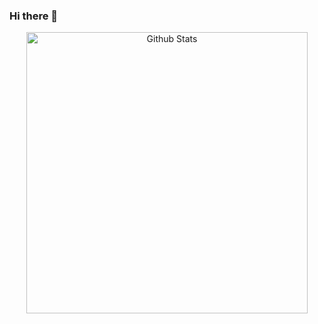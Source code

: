 ### Hi there 👋

<p align="center" >
    <a href="https://github.com/yogeshwaran01/github-stats-terminal-style">
        <img width="450px" src="https://github.com/Starshadow0707/github-stats-terminal-style/blob/master/github_stats.svg" alt="Github Stats" title="Terminal Style GitHub Stats">
    </a>
</p>

<p>

    
[](https://github-profile-trophy.vercel.app/?username=Starshadow0707&theme=darkhub&no-frame=false&no-bg=false&margin-w=4)
</p>



